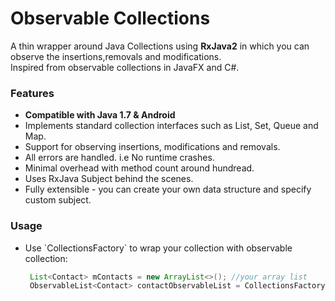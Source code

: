 # Observable Collections
A thin wrapper around Java Collections using <b>RxJava2</b> in which you can observe the insertions,removals and modifications.<br/>Inspired from observable collections in JavaFX and C#.<br/>

<h3>Features</h3>
<ul>
<li><b>Compatible with Java 1.7 & Android</b></li>
<li>Implements standard collection interfaces such as List, Set, Queue and Map.</li>
<li>Support for observing insertions, modifications and removals.</li>
<li>All errors are handled. i.e No runtime crashes.</li>
<li>Minimal overhead with method count around hundread.</li>
<li>Uses RxJava Subject behind the scenes.</li>
<li>Fully extensible - you can create your own data structure and specify custom subject.</li>
</ul>

<h3>Usage</h3>
<ul>
<li>Use `CollectionsFactory` to wrap your collection with observable collection:</li>

```java
 List<Contact> mContacts = new ArrayList<>(); //your array list
 ObservableList<Contact> contactObservableList = CollectionsFactory.observableList(mContacts); //pass in observable... method
```


